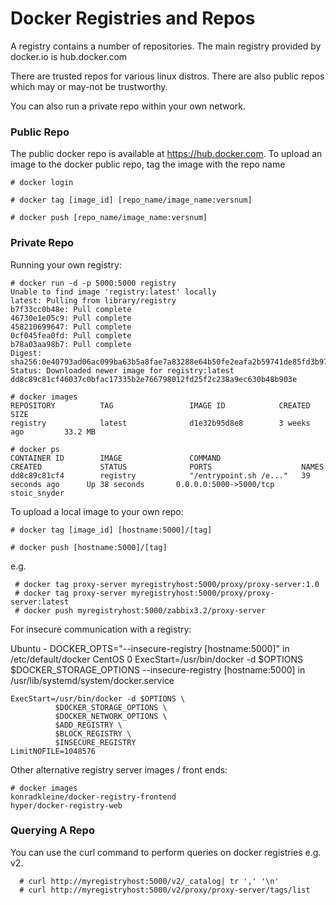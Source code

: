 # Docker Registries and Repos

A registry contains a number of repositories.
The main registry provided by docker.io is hub.docker.com

There are trusted repos for various linux distros.
There are also public repos which may or may-not be trustworthy.

You can also run a private repo within your own network.


### Public Repo

The public docker repo is available at https://hub.docker.com.
To upload an image to the docker public repo, tag the image with the repo name

~~~~
# docker login

# docker tag [image_id] [repo_name/image_name:versnum]

# docker push [repo_name/image_name:versnum]
~~~~


### Private Repo

Running your own registry:

~~~~
# docker run -d -p 5000:5000 registry
Unable to find image 'registry:latest' locally
latest: Pulling from library/registry
b7f33cc0b48e: Pull complete
46730e1e05c9: Pull complete
458210699647: Pull complete
0cf045fea0fd: Pull complete
b78a03aa98b7: Pull complete
Digest: sha256:0e40793ad06ac099ba63b5a8fae7a83288e64b50fe2eafa2b59741de85fd3b97
Status: Downloaded newer image for registry:latest
dd8c89c81cf46037c0bfac17335b2e766798012fd25f2c238a9ec630b48b903e

# docker images
REPOSITORY          TAG                 IMAGE ID            CREATED             SIZE
registry            latest              d1e32b95d8e8        3 weeks ago         33.2 MB

# docker ps
CONTAINER ID        IMAGE               COMMAND                  CREATED             STATUS              PORTS                    NAMES
dd8c89c81cf4        registry            "/entrypoint.sh /e..."   39 seconds ago      Up 38 seconds       0.0.0.0:5000->5000/tcp   stoic_snyder
~~~~

To upload a local image to your own repo:

~~~~
# docker tag [image_id] [hostname:5000]/[tag]

# docker push [hostname:5000]/[tag]
~~~~
e.g.
~~~~
 # docker tag proxy-server myregistryhost:5000/proxy/proxy-server:1.0
 # docker tag proxy-server myregistryhost:5000/proxy/proxy-server:latest
 # docker push myregistryhost:5000/zabbix3.2/proxy-server
~~~~
For insecure communication with a registry:

Ubuntu - DOCKER_OPTS="--insecure-registry [hostname:5000]" in /etc/default/docker
CentOS 0 ExecStart=/usr/bin/docker -d $OPTIONS $DOCKER_STORAGE_OPTIONS --insecure-registry [hostname:5000] in /usr/lib/systemd/system/docker.service
	
~~~~
ExecStart=/usr/bin/docker -d $OPTIONS \
          $DOCKER_STORAGE_OPTIONS \
          $DOCKER_NETWORK_OPTIONS \
          $ADD_REGISTRY \
          $BLOCK_REGISTRY \
          $INSECURE_REGISTRY
LimitNOFILE=1048576
~~~~

Other alternative registry server images / front ends:

~~~~
# docker images
konradkleine/docker-registry-frontend
hyper/docker-registry-web
~~~~

### Querying A Repo

You can use the curl command to perform queries on docker registries e.g. v2.

~~~~
  # curl http://myregistryhost:5000/v2/_catalog| tr ',' '\n'
  # curl http://myregistryhost:5000/v2/proxy/proxy-server/tags/list
~~~~
